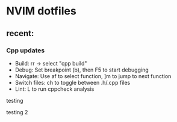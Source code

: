 # NVIM dotfiles

## recent: 

### Cpp updates 
  - Build: <leader>rr → select "cpp build"
  - Debug: Set breakpoint (<leader>b), then F5 to start debugging
  - Navigate: Use af to select function, ]m to jump to next function
  - Switch files: <leader>ch to toggle between .h/.cpp files
  - Lint: <leader>L to run cppcheck analysis

testing

testing 2
